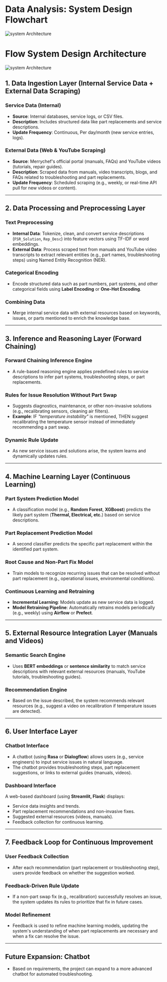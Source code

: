 # **Data Analysis: System Design Flowchart**

![system Architecture](Doc_images/Picture9.jpg)

# **Flow System Design Architecture**

![system Architecture](Doc_images/Picture10.jpg)

## **1. Data Ingestion Layer (Internal Service Data + External Data Scraping)**

### **Service Data (Internal)**
- **Source**: Internal databases, service logs, or CSV files.
- **Description**: Includes structured data like part replacements and service descriptions.
- **Update Frequency**: Continuous, Per day/month (new service entries, logs).

### **External Data (Web & YouTube Scraping)**
- **Source**: Merrychef's official portal (manuals, FAQs) and YouTube videos (tutorials, repair guides).
- **Description**: Scraped data from manuals, video transcripts, blogs, and FAQs related to troubleshooting and part replacements.
- **Update Frequency**: Scheduled scraping (e.g., weekly, or real-time API pull for new videos or content).

---

## **2. Data Processing and Preprocessing Layer**
### **Text Preprocessing**
- **Internal Data**: Tokenize, clean, and convert service descriptions (`FSR_Solution`, `Rep_Desc`) into feature vectors using TF-IDF or word embeddings.
- **External Data**: Process scraped text from manuals and YouTube video transcripts to extract relevant entities (e.g., part names, troubleshooting steps) using Named Entity Recognition (NER).

### **Categorical Encoding**
- Encode structured data such as part numbers, part systems, and other categorical fields using **Label Encoding** or **One-Hot Encoding**.

### **Combining Data**
- Merge internal service data with external resources based on keywords, issues, or parts mentioned to enrich the knowledge base.

---

## **3. Inference and Reasoning Layer (Forward Chaining)**
### **Forward Chaining Inference Engine**
- A rule-based reasoning engine applies predefined rules to service descriptions to infer part systems, troubleshooting steps, or part replacements.

### **Rules for Issue Resolution Without Part Swap**
- Suggests diagnostics, maintenance, or other non-invasive solutions (e.g., recalibrating sensors, cleaning air filters).
- **Example**: IF *"temperature instability"* is mentioned, THEN suggest recalibrating the temperature sensor instead of immediately recommending a part swap.

### **Dynamic Rule Update**
- As new service issues and solutions arise, the system learns and dynamically updates rules.

---

## **4. Machine Learning Layer (Continuous Learning)**
### **Part System Prediction Model**
- A classification model (e.g., **Random Forest**, **XGBoost**) predicts the likely part system (**Thermal, Electrical, etc.**) based on service descriptions.

### **Part Replacement Prediction Model**
- A second classifier predicts the specific part replacement within the identified part system.

### **Root Cause and Non-Part Fix Model**
- Train models to recognize recurring issues that can be resolved without part replacement (e.g., operational issues, environmental conditions).

### **Continuous Learning and Retraining**
- **Incremental Learning**: Models update as new service data is logged.
- **Model Retraining Pipeline**: Automatically retrains models periodically (e.g., weekly) using **Airflow** or **Prefect**.

---

## **5. External Resource Integration Layer (Manuals and Videos)**

### **Semantic Search Engine**
- Uses **BERT embeddings** or **sentence similarity** to match service descriptions with relevant external resources (manuals, YouTube tutorials, troubleshooting guides).

### **Recommendation Engine**
- Based on the issue described, the system recommends relevant resources (e.g., suggest a video on recalibration if temperature issues are detected).

---

## **6. User Interface Layer**
### **Chatbot Interface**
- A chatbot (using **Rasa** or **Dialogflow**) allows users (e.g., service engineers) to input service issues in natural language.
- The chatbot provides troubleshooting steps, part replacement suggestions, or links to external guides (manuals, videos).

### **Dashboard Interface**
A web-based dashboard (using **Streamlit, Flask**) displays:
- Service data insights and trends.
- Part replacement recommendations and non-invasive fixes.
- Suggested external resources (videos, manuals).
- Feedback collection for continuous learning.

---

## **7. Feedback Loop for Continuous Improvement**
### **User Feedback Collection**
- After each recommendation (part replacement or troubleshooting step), users provide feedback on whether the suggestion worked.

### **Feedback-Driven Rule Update**
- If a non-part swap fix (e.g., recalibration) successfully resolves an issue, the system updates its rules to prioritize that fix in future cases.

### **Model Refinement**
- Feedback is used to refine machine learning models, updating the system's understanding of when part replacements are necessary and when a fix can resolve the issue.

---

## **Future Expansion: Chatbot**
- Based on requirements, the project can expand to a more advanced chatbot for automated troubleshooting.
